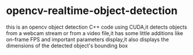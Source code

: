 # opencv-realtime-object-detection
this is an opencv object detection C++ code using CUDA,it detects objects from a webcam stream or from a video file,it has some little additions like on-frame FPS and important parameters display,it also displays the dimensions of the detected object's bounding box
